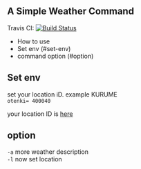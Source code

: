## A Simple Weather Command



Travis CI: [![Build Status](https://travis-ci.org/jon20/Weather-Command.svg?branch=master)](https://travis-ci.org/jon20/Weather-Command)

- How to use
 - Set env (#set-env)
 - command option (#option)



## Set env
 set your location iD. example KURUME  
 `otenki= 400040`  
 
 your location ID is [here](http://weather.livedoor.com/)
 
 
## option
 `-a` more weather description  
  `-l`  now set location
